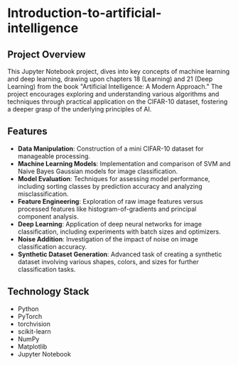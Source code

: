 # Introduction-to-artificial-intelligence

## Project Overview

This Jupyter Notebook project, dives into key concepts of machine learning and deep learning, drawing upon chapters 18 (Learning) and 21 (Deep Learning) from the book "Artificial Intelligence: A Modern Approach." The project encourages exploring and understanding various algorithms and techniques through practical application on the CIFAR-10 dataset, fostering a deeper grasp of the underlying principles of AI.

## Features

- **Data Manipulation**: Construction of a mini CIFAR-10 dataset for manageable processing.
- **Machine Learning Models**: Implementation and comparison of SVM and Naive Bayes Gaussian models for image classification.
- **Model Evaluation**: Techniques for assessing model performance, including sorting classes by prediction accuracy and analyzing misclassification.
- **Feature Engineering**: Exploration of raw image features versus processed features like histogram-of-gradients and principal component analysis.
- **Deep Learning**: Application of deep neural networks for image classification, including experiments with batch sizes and optimizers.
- **Noise Addition**: Investigation of the impact of noise on image classification accuracy.
- **Synthetic Dataset Generation**: Advanced task of creating a synthetic dataset involving various shapes, colors, and sizes for further classification tasks.

## Technology Stack
- Python
- PyTorch
- torchvision
- scikit-learn
- NumPy
- Matplotlib
- Jupyter Notebook

